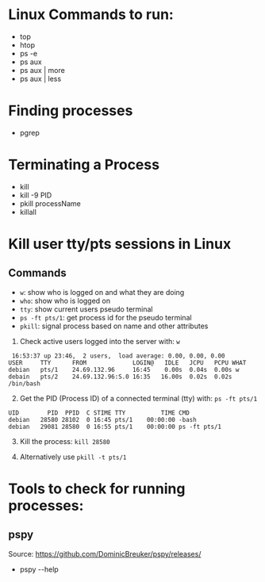 # Linux Commands to run:

- top
- htop
- ps -e
- ps aux
- ps aux | more
- ps aux | less

# Finding processes

- pgrep <process-name>

# Terminating a Process

- kill
- kill -9 PID
- pkill processName
- killall

# Kill user tty/pts sessions in Linux

## Commands

- `w`: show who is logged on and what they are doing
- `who`: show who is logged on
- `tty`: show current users pseudo terminal
- `ps -ft pts/1`: get process id for the pseudo terminal
- `pkill`: signal process based on name and other attributes

1. Check active users logged into the server with: `w`
```
 16:53:37 up 23:46,  2 users,  load average: 0.00, 0.00, 0.00
USER     TTY      FROM             LOGIN@   IDLE   JCPU   PCPU WHAT
debian   pts/1    24.69.132.96     16:45    0.00s  0.04s  0.00s w
debain   pts/2    24.69.132.96:S.0 16:35   16.00s  0.02s  0.02s /bin/bash
```
2. Get the PID (Process ID) of a connected terminal (tty) with: `ps -ft pts/1`
```
UID        PID  PPID  C STIME TTY          TIME CMD
debian   28580 28102  0 16:45 pts/1    00:00:00 -bash
debian   29081 28580  0 16:55 pts/1    00:00:00 ps -ft pts/1
```
3. Kill the process: `kill 28580`

4. Alternatively use `pkill -t pts/1`

# Tools to check for running processes: 

## pspy
 
Source: https://github.com/DominicBreuker/pspy/releases/

- pspy --help


